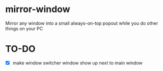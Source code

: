 # mirror-window
Mirror any window into a small always-on-top popout while you do other things on your PC

# TO-DO
- [x] make window switcher window show up next to main window